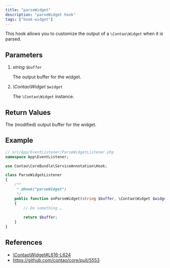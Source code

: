 ```yaml
---
title: "parseWidget"
description: "parseWidget hook"
tags: ["hook-widget"]
---
```



This hook allows you to customize the output of a `\Contao\Widget` when it is
parsed.


## Parameters

1. *string* `$buffer`

    The output buffer for the widget.

2. *\Contao\Widget* `$widget`

    The `\Contao\Widget` instance.


## Return Values

The (modified) output buffer for the widget.


## Example

```php
// src/App/EventListener/ParseWidgetListener.php
namespace App\EventListener;

use Contao\CoreBundle\ServiceAnnotation\Hook;

class ParseWidgetListener
{
    /**
     * @Hook("parseWidget")
     */
    public function onParseWidget(string $buffer, \Contao\Widget $widget): string
    {
        // Do something …
        
        return $buffer;
    }
}
```


## References

* [\Contao\Widget#L616-L624](https://github.com/contao/contao/blob/4.7.6/core-bundle/src/Resources/contao/library/Contao/Widget.php#L616-L624)
* https://github.com/contao/core/pull/5553
